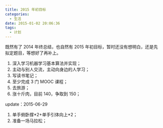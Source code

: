 ```yaml
---
title: 2015 年初目标
categories:
  - 生活
date: 2015-01-02 20:06:36
tags:
  - 计划
---
```


既然有了 2014 年终总结，也自然有 2015 年初目标，暂时还没有想明白，还是先拟定题目，等想好了再补上。

1. 深入学习机器学习基本算法并实现；
2. 主动与别人交流，主动向身边的人学习；
3. 写读书笔记；
4. 至少完成 3 门 MOOC 课程；
5. 去旅游；
6. 涨十斤肉，目前 140，争取到 150；

update：2015-06-29

1.  单手俯卧撑\*2+单手引体向上\*2；
2.  准备一场马拉松；
